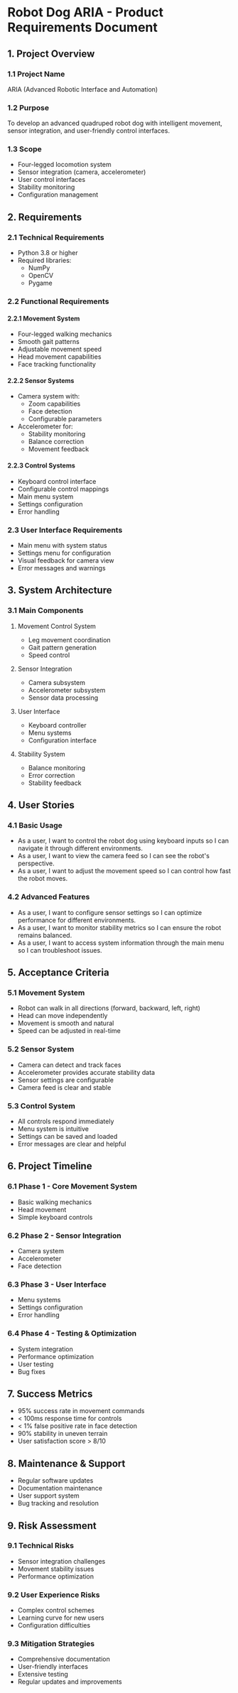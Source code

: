 # Robot Dog ARIA - Product Requirements Document

## 1. Project Overview

### 1.1 Project Name
ARIA (Advanced Robotic Interface and Automation)

### 1.2 Purpose
To develop an advanced quadruped robot dog with intelligent movement, sensor integration, and user-friendly control interfaces.

### 1.3 Scope
- Four-legged locomotion system
- Sensor integration (camera, accelerometer)
- User control interfaces
- Stability monitoring
- Configuration management

## 2. Requirements

### 2.1 Technical Requirements
- Python 3.8 or higher
- Required libraries:
  - NumPy
  - OpenCV
  - Pygame

### 2.2 Functional Requirements

#### 2.2.1 Movement System
- Four-legged walking mechanics
- Smooth gait patterns
- Adjustable movement speed
- Head movement capabilities
- Face tracking functionality

#### 2.2.2 Sensor Systems
- Camera system with:
  - Zoom capabilities
  - Face detection
  - Configurable parameters
- Accelerometer for:
  - Stability monitoring
  - Balance correction
  - Movement feedback

#### 2.2.3 Control Systems
- Keyboard control interface
- Configurable control mappings
- Main menu system
- Settings configuration
- Error handling

### 2.3 User Interface Requirements
- Main menu with system status
- Settings menu for configuration
- Visual feedback for camera view
- Error messages and warnings

## 3. System Architecture

### 3.1 Main Components
1. Movement Control System
   - Leg movement coordination
   - Gait pattern generation
   - Speed control

2. Sensor Integration
   - Camera subsystem
   - Accelerometer subsystem
   - Sensor data processing

3. User Interface
   - Keyboard controller
   - Menu systems
   - Configuration interface

4. Stability System
   - Balance monitoring
   - Error correction
   - Stability feedback

## 4. User Stories

### 4.1 Basic Usage
- As a user, I want to control the robot dog using keyboard inputs so I can navigate it through different environments.
- As a user, I want to view the camera feed so I can see the robot's perspective.
- As a user, I want to adjust the movement speed so I can control how fast the robot moves.

### 4.2 Advanced Features
- As a user, I want to configure sensor settings so I can optimize performance for different environments.
- As a user, I want to monitor stability metrics so I can ensure the robot remains balanced.
- As a user, I want to access system information through the main menu so I can troubleshoot issues.

## 5. Acceptance Criteria

### 5.1 Movement System
- Robot can walk in all directions (forward, backward, left, right)
- Head can move independently
- Movement is smooth and natural
- Speed can be adjusted in real-time

### 5.2 Sensor System
- Camera can detect and track faces
- Accelerometer provides accurate stability data
- Sensor settings are configurable
- Camera feed is clear and stable

### 5.3 Control System
- All controls respond immediately
- Menu system is intuitive
- Settings can be saved and loaded
- Error messages are clear and helpful

## 6. Project Timeline

### 6.1 Phase 1 - Core Movement System
- Basic walking mechanics
- Head movement
- Simple keyboard controls

### 6.2 Phase 2 - Sensor Integration
- Camera system
- Accelerometer
- Face detection

### 6.3 Phase 3 - User Interface
- Menu systems
- Settings configuration
- Error handling

### 6.4 Phase 4 - Testing & Optimization
- System integration
- Performance optimization
- User testing
- Bug fixes

## 7. Success Metrics
- 95% success rate in movement commands
- < 100ms response time for controls
- < 1% false positive rate in face detection
- 90% stability in uneven terrain
- User satisfaction score > 8/10

## 8. Maintenance & Support
- Regular software updates
- Documentation maintenance
- User support system
- Bug tracking and resolution

## 9. Risk Assessment

### 9.1 Technical Risks
- Sensor integration challenges
- Movement stability issues
- Performance optimization

### 9.2 User Experience Risks
- Complex control schemes
- Learning curve for new users
- Configuration difficulties

### 9.3 Mitigation Strategies
- Comprehensive documentation
- User-friendly interfaces
- Extensive testing
- Regular updates and improvements
